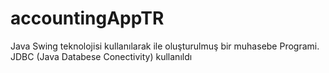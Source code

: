 # accountingAppTR
Java Swing teknolojisi kullanılarak ile oluşturulmuş bir muhasebe Programi. JDBC (Java Databese Conectivity) kullanıldı
